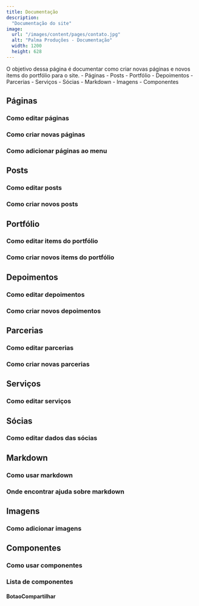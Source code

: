 ```yaml
---
title: Documentação
description:
  "Documentação do site"
image:
  url: "/images/content/pages/contato.jpg"
  alt: "Palma Produções - Documentação"
  width: 1200
  height: 628
---
```


<Titulo />

<Resumo>
O objetivo dessa página é documentar como criar novas páginas e novos items do portfólio para o site.
</Resumo>

<Toc>
- Páginas
- Posts
- Portfólio
- Depoimentos
- Parcerias
- Serviços
- Sócias
- Markdown
- Imagens
- Componentes
</Toc>

## Páginas

### Como editar páginas

### Como criar novas páginas

### Como adicionar páginas ao menu

## Posts

### Como editar posts

### Como criar novos posts

## Portfólio

### Como editar items do portfólio

### Como criar novos items do portfólio

## Depoimentos

### Como editar depoimentos

### Como criar novos depoimentos

## Parcerias

### Como editar parcerias

### Como criar novas parcerias

## Serviços

### Como editar serviços

## Sócias

### Como editar dados das sócias

## Markdown

### Como usar markdown

### Onde encontrar ajuda sobre markdown

## Imagens

### Como adicionar imagens

## Componentes

### Como usar componentes

### Lista de componentes

#### BotaoCompartilhar
